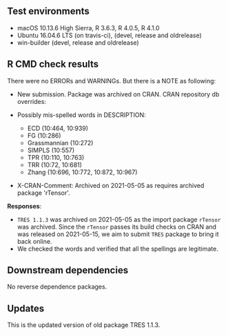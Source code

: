 ## Test environments
* macOS 10.13.6 High Sierra, R 3.6.3, R 4.0.5, R 4.1.0
* Ubuntu 16.04.6 LTS (on travis-ci), (devel, release and oldrelease)
* win-builder (devel, release and oldrelease)

## R CMD check results
There were no ERRORs and WARNINGs. But there is a NOTE as following:

- New submission. Package was archived on CRAN. CRAN repository db overrides:

- Possibly mis-spelled words in DESCRIPTION:
  - ECD (10:464, 10:939)
  - FG (10:286)
  - Grassmannian (10:272)
  - SIMPLS (10:557)
  - TPR (10:110, 10:763)
  - TRR (10:72, 10:681)
  - Zhang (10:696, 10:772, 10:872, 10:967)

- X-CRAN-Comment: Archived on 2021-05-05 as requires archived package
    'rTensor'.

**Responses**:
- `TRES 1.1.3` was archived on 2021-05-05 as the import package `rTensor` was archived. Since the `rTensor` passes its build checks on CRAN and was released on 2021-05-15, we aim to submit `TRES` package to bring it back online.
- We checked the words and verified that all the spellings are legitimate.

## Downstream dependencies
No reverse dependence packages.

## Updates
This is the updated version of old package TRES 1.1.3. 